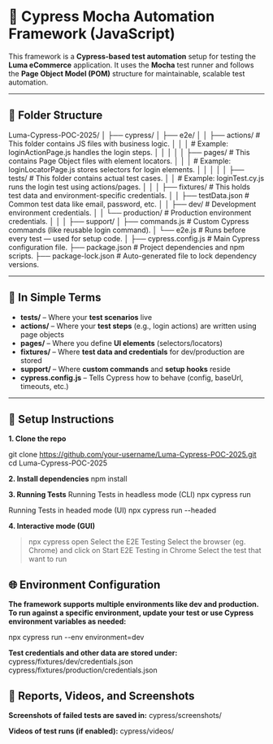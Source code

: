 # 📘 Cypress Mocha Automation Framework (JavaScript)

This framework is a **Cypress-based test automation** setup for testing the **Luma eCommerce** application. It uses the **Mocha** test runner and follows the **Page Object Model (POM)** structure for maintainable, scalable test automation.

---

## 📁 Folder Structure

Luma-Cypress-POC-2025/
│
├── cypress/
│   ├── e2e/
│   │   ├── actions/               # This folder contains JS files with business logic.
│   │   │                          # Example: loginActionPage.js handles the login steps.
│   │   │
│   │   ├── pages/                 # This contains Page Object files with element locators.
│   │   │                          # Example: loginLocatorPage.js stores selectors for login elements.
│   │   │
│   │   ├── tests/                 # This folder contains actual test cases.
│   │                              # Example: loginTest.cy.js runs the login test using actions/pages.
│   │
│   ├── fixtures/                  # This holds test data and environment-specific credentials.
│   │   ├── testData.json          # Common test data like email, password, etc.
│   │   ├── dev/                   # Development environment credentials.
│   │   └── production/            # Production environment credentials.
│   │
│   ├── support/
│       ├── commands.js            # Custom Cypress commands (like reusable login command).
│       └── e2e.js                 # Runs before every test — used for setup code.
│
├── cypress.config.js              # Main Cypress configuration file.
├── package.json                   # Project dependencies and npm scripts.
├── package-lock.json              # Auto-generated file to lock dependency versions.

---

## 📌 In Simple Terms

- **tests/** – Where your **test scenarios** live  
- **actions/** – Where your **test steps** (e.g., login actions) are written using page objects  
- **pages/** – Where you define **UI elements** (selectors/locators)  
- **fixtures/** – Where **test data and credentials** for dev/production are stored  
- **support/** – Where **custom commands** and **setup hooks** reside  
- **cypress.config.js** – Tells Cypress how to behave (config, baseUrl, timeouts, etc.)

---

## 🔧 Setup Instructions

**1. Clone the repo**

git clone https://github.com/your-username/Luma-Cypress-POC-2025.git
cd Luma-Cypress-POC-2025

**2. Install dependencies**
npm install

**3. Running Tests**
Running Tests in headless mode (CLI)
npx cypress run

Running Tests in headed mode (UI)
npx cypress run --headed

**4. Interactive mode (GUI)**
> npx cypress open
> Select the E2E Testing
> Select the browser (eg. Chrome) and click on Start E2E Testing in Chrome
> Select the test that want to run 

## 🌐 Environment Configuration
**The framework supports multiple environments like dev and production.
To run against a specific environment, update your test or use Cypress environment variables as needed:**

npx cypress run --env environment=dev

**Test credentials and other data are stored under:**
cypress/fixtures/dev/credentials.json
cypress/fixtures/production/credentials.json

## 📸 Reports, Videos, and Screenshots
**Screenshots of failed tests are saved in:**
cypress/screenshots/

**Videos of test runs (if enabled):**
cypress/videos/

